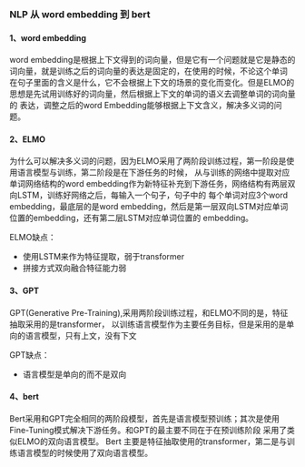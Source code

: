  ### NLP 从 word embedding 到 bert

#### 1、word embedding 
 word embedding是根据上下文得到的词向量，但是它有一个问题就是它是静态的词向量，就是训练之后的词向量的表达是固定的，在使用的时候，不论这个单词
 在句子里面的含义是什么，它不会根据上下文的场景的变化而变化。但是ELMO的思想是先试用训练好的词向量，然后根据上下文的单词的语义去调整单词的词向量的
 表达，调整之后的word Embedding能够根据上下文含义，解决多义词的问题。


#### 2、ELMO
为什么可以解决多义词的问题，因为ELMO采用了两阶段训练过程，第一阶段是使用语言模型与训练，第二阶段是在下游任务的时候，
从与训练的网络中提取对应单词网络结构的word embedding作为新特征补充到下游任务，网络结构有两层双向LSTM，训练好网络之后，每输入一个句子，句子中的
每个单词对应3个word embedding，最底层的是word embedding，然后是第一层双向LSTM对应单词位置的embedding，还有第二层LSTM对应单词位置的
embedding。

ELMO缺点：
- 使用LSTM来作为特征提取，弱于transformer
- 拼接方式双向融合特征能力弱

#### 3、GPT
GPT(Generative Pre-Training),采用两阶段训练过程，和ELMO不同的是，特征抽取采用的是transformer，
以训练语言模型作为主要任务目标，但是采用的是单向的语言模型，只有上文，没有下文

GPT缺点：
- 语言模型是单向的而不是双向

#### 4、bert
Bert采用和GPT完全相同的两阶段模型，首先是语言模型预训练；其次是使用Fine-Tuning模式解决下游任务。和GPT的最主要不同在于在预训练阶段
采用了类似ELMO的双向语言模型。
Bert 主要是特征抽取使用的transformer，第二是与训练语言模型的时候使用了双向语言模型。